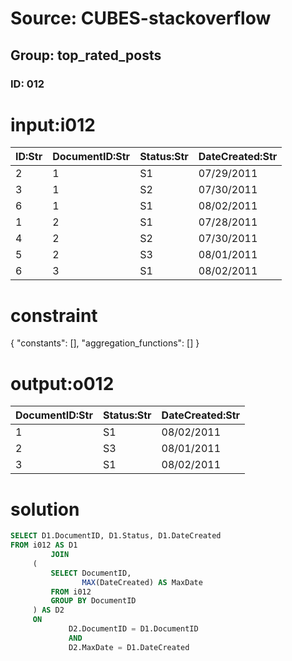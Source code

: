 # Source: CUBES-stackoverflow
## Group: top_rated_posts
### ID: 012

# input:i012

| ID:Str | DocumentID:Str | Status:Str | DateCreated:Str |
|---|---|---|---|
| 2 | 1 | S1 | 07/29/2011 |
| 3 | 1 | S2 | 07/30/2011 |
| 6 | 1 | S1 | 08/02/2011 |
| 1 | 2 | S1 | 07/28/2011 |
| 4 | 2 | S2 | 07/30/2011 |
| 5 | 2 | S3 | 08/01/2011 |
| 6 | 3 | S1 | 08/02/2011 |

# constraint

{
  "constants": [],
  "aggregation_functions": []
}

# output:o012

| DocumentID:Str | Status:Str | DateCreated:Str |
|---|---|---|
| 1 | S1 | 08/02/2011 |
| 2 | S3 | 08/01/2011 |
| 3 | S1 | 08/02/2011 |

# solution

```sql
SELECT D1.DocumentID, D1.Status, D1.DateCreated
FROM i012 AS D1
         JOIN
     (
         SELECT DocumentID,
                MAX(DateCreated) AS MaxDate
         FROM i012
         GROUP BY DocumentID
     ) AS D2
     ON
             D2.DocumentID = D1.DocumentID
             AND
             D2.MaxDate = D1.DateCreated

```
